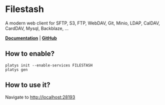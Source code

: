 # Filestash

A modern web client for SFTP, S3, FTP, WebDAV, Git, Minio, LDAP, CalDAV, CardDAV, Mysql, Backblaze, ...

**[Documentation](https://github.com/mickael-kerjean/filestash)** | **[GitHub](https://github.com/mickael-kerjean/filestash)**

## How to enable?

```
platys init --enable-services FILESTASH
platys gen
```

## How to use it?

Navigate to <http://localhost:28193>